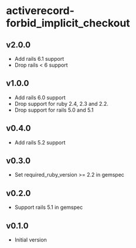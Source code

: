 # activerecord-forbid_implicit_checkout

## v2.0.0
- Add rails 6.1 support
- Drop rails < 6 support

## v1.0.0
- Add rails 6.0 support
- Drop support for ruby 2.4, 2.3 and 2.2.
- Drop support for rails 5.0 and 5.1

## v0.4.0
- Add rails 5.2 support

## v0.3.0
- Set required_ruby_version >= 2.2 in gemspec

## v0.2.0
- Support rails 5.1 in gemspec

## v0.1.0
- Initial version

